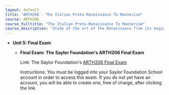 ```yaml
---
layout: default
title: "ARTH206 - The Italian Proto-Renaissance To Mannerism"
course: ARTH206
course_fulltitle: "The Italian Proto-Renaissance To Mannerism"
course_description: "Study of the art of the Renaissance from its beginnings in the thirteenth and fourteenth century to the development of Mannerism in the sixteenth century, with particular emphasis on the major works and figures of the Italian Renaissance."
---
```

-   **Unit 5: Final Exam**  
    -   **Final Exam: The Saylor Foundation's ARTH206 Final Exam**

        Link: The Saylor Foundation's [ARTH206 Final
        Exam](http://school.saylor.org/mod/quiz/view.php?id=248)  
           
         Instructions: You must be logged into your Saylor Foundation
        School account in order to access this exam. If you do not yet
        have an account, you will be able to create one, free of charge,
        after clicking the link.
